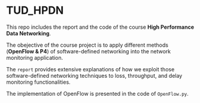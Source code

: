 # TUD_HPDN

This repo includes the report and the code of the course **High Performance Data Networking**.

The obejective of the course project is to apply different methods (**OpenFlow & P4**) of software-defined networking into the network monitoring application. 

The `report` provides extensive explanations of how we exploit those software-defined networking techniques to loss, throughput, and delay monitoring functionalities.

The implementation of OpenFlow is presented in the code of `OpenFlow.py`.

